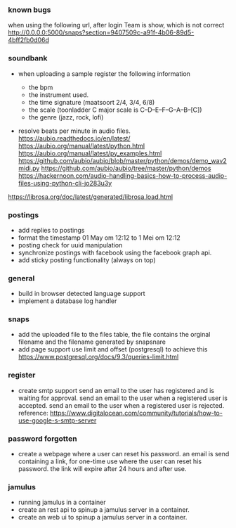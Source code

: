 ### known bugs
when using the following url, after login Team is show, which is not correct
http://0.0.0.0:5000/snaps?section=9407509c-a91f-4b06-89d5-4bff2fb0d06d



### soundbank
* when uploading a sample register the following information
  
  - the bpm 
  - the instrument used.
  - the time signature (maatsoort 2/4, 3/4, 6/8)
  - the scale (toonladder C major scale is C–D–E–F–G–A–B–[C])  
  - the genre (jazz, rock, lofi)
  
* resolve beats per minute in audio files.
https://aubio.readthedocs.io/en/latest/
https://aubio.org/manual/latest/python.html
https://aubio.org/manual/latest/py_examples.html
https://github.com/aubio/aubio/blob/master/python/demos/demo_wav2midi.py
https://github.com/aubio/aubio/tree/master/python/demos
https://hackernoon.com/audio-handling-basics-how-to-process-audio-files-using-python-cli-jo283u3y
  

https://librosa.org/doc/latest/generated/librosa.load.html


### postings
* add replies to postings  
* format the timestamp 01 May om 12:12 to 1 Mei om 12:12
* posting check for uuid manipulation
* synchronize postings with facebook using the facebook graph api.
* add sticky posting functionality (always on top)

### general
* build in browser detected language support
* implement a database log handler


### snaps 
* add the uploaded file to the files table, the file contains the orginal filename and the filename generated by snapsnare
* add page support
  use limit and offset (postgresql) to achieve this
  https://www.postgresql.org/docs/9.3/queries-limit.html
  
  
### register
* create smtp support
  send an email to the user has registered and is waiting for approval.
  send an email to the user when a registered user is accepted.
  send an email to the user when a registered user is rejected.
  reference:
  https://www.digitalocean.com/community/tutorials/how-to-use-google-s-smtp-server
  
### password forgotten
* create a webpage where a user can reset his password.
  an email is send containing a link, for one-time use where the user can reset his password.
  the link will expire after 24 hours and after use.
  
### jamulus
* running jamulus in a container
* create an rest api to spinup a jamulus server in a container.
* create an web ui to spinup a jamulus server in a container.
